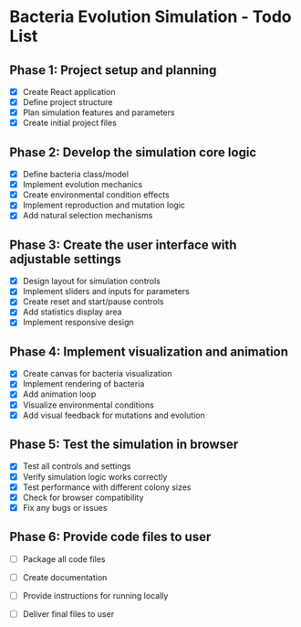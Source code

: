 # Bacteria Evolution Simulation - Todo List

## Phase 1: Project setup and planning
- [x] Create React application
- [x] Define project structure
- [x] Plan simulation features and parameters
- [x] Create initial project files

## Phase 2: Develop the simulation core logic
- [x] Define bacteria class/model
- [x] Implement evolution mechanics
- [x] Create environmental condition effects
- [x] Implement reproduction and mutation logic
- [x] Add natural selection mechanisms

## Phase 3: Create the user interface with adjustable settings
- [x] Design layout for simulation controls
- [x] Implement sliders and inputs for parameters
- [x] Create reset and start/pause controls
- [x] Add statistics display area
- [x] Implement responsive design

## Phase 4: Implement visualization and animation
- [x] Create canvas for bacteria visualization
- [x] Implement rendering of bacteria
- [x] Add animation loop
- [x] Visualize environmental conditions
- [x] Add visual feedback for mutations and evolution

## Phase 5: Test the simulation in browser
- [x] Test all controls and settings
- [x] Verify simulation logic works correctly
- [x] Test performance with different colony sizes
- [x] Check for browser compatibility
- [x] Fix any bugs or issues

## Phase 6: Provide code files to user
- [ ] Package all code files
- [ ] Create documentation
- [ ] Provide instructions for running locally
- [ ] Deliver final files to user

